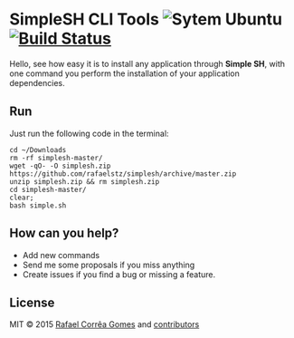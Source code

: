 # SimpleSH CLI Tools ![Sytem Ubuntu](https://img.shields.io/badge/System-Ubuntu-orange.svg)  [![Build Status](https://travis-ci.org/rafaelstz/simplesh.svg?branch=master)](https://travis-ci.org/rafaelstz/simplesh)

Hello, see how easy it is to install any application through **Simple SH**, with one command you perform the installation of your application dependencies.

## Run

Just run the following code in the terminal:

```shell
cd ~/Downloads
rm -rf simplesh-master/
wget -qO- -O simplesh.zip https://github.com/rafaelstz/simplesh/archive/master.zip
unzip simplesh.zip && rm simplesh.zip
cd simplesh-master/ 
clear;
bash simple.sh
```
## How can you help?


 - Add new commands
 - Send me some proposals if you miss anything
 - Create issues if you find a bug or missing a feature.


## License

MIT © 2015 [Rafael Corrêa Gomes](https://github.com/rafaelstz) and [ contributors](https://github.com/rafaelstz/simplesh/graphs/contributors)
